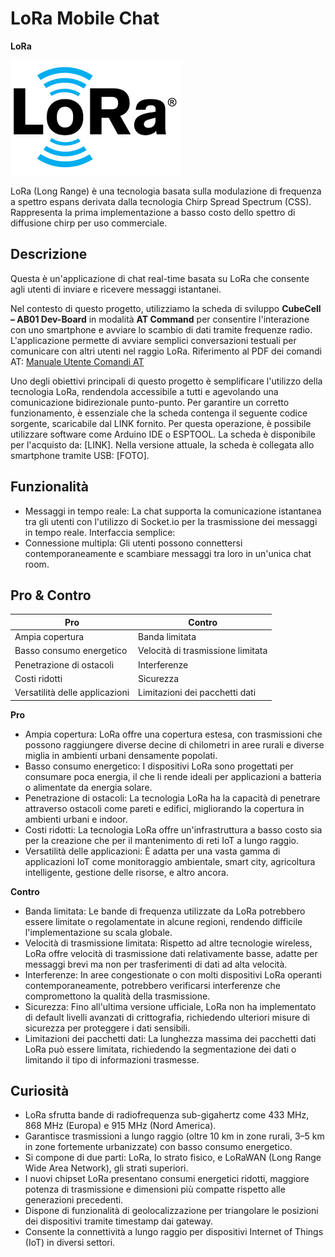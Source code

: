 # LoRa Mobile Chat

**LoRa**

![Logo](logo.png) 

LoRa (Long Range) è una tecnologia basata sulla modulazione di frequenza a spettro espans derivata dalla tecnologia Chirp Spread Spectrum (CSS). Rappresenta la prima implementazione a basso costo dello spettro di diffusione chirp per uso commerciale.

## **Descrizione**
Questa è un'applicazione di chat real-time basata su LoRa che consente agli utenti di inviare e ricevere messaggi istantanei.

Nel contesto di questo progetto, utilizziamo la scheda di sviluppo **CubeCell – AB01 Dev-Board** in modalità **AT Command** per consentire l'interazione con uno smartphone e avviare lo scambio di dati tramite frequenze radio. L'applicazione permette di avviare semplici conversazioni testuali per comunicare con altri utenti nel raggio LoRa.
Riferimento al PDF dei comandi AT: [Manuale Utente Comandi AT](https://resource.heltec.cn/download/CubeCell/AT_Command_list/CubeCell_Series_AT_Command_User_Manual_V0.4.pdf)

Uno degli obiettivi principali di questo progetto è semplificare l'utilizzo della tecnologia LoRa, rendendola accessibile a tutti e agevolando una comunicazione bidirezionale punto-punto. Per garantire un corretto funzionamento, è essenziale che la scheda contenga il seguente codice sorgente, scaricabile dal LINK fornito. Per questa operazione, è possibile utilizzare software come Arduino IDE o ESPTOOL.
La scheda è disponibile per l'acquisto da: [LINK].
Nella versione attuale, la scheda è collegata allo smartphone tramite USB: [FOTO].

## **Funzionalità**
- Messaggi in tempo reale: La chat supporta la comunicazione istantanea tra gli utenti con l'utilizzo di Socket.io per la trasmissione dei messaggi in tempo reale.
Interfaccia semplice:
- Connessione multipla: Gli utenti possono connettersi contemporaneamente e scambiare messaggi tra loro in un'unica chat room.

## **Pro & Contro**
| **Pro**                                       | **Contro**                                              |
|-----------------------------------------------|----------------------------------------------------------|
| Ampia copertura                               | Banda limitata                                           |
| Basso consumo energetico                       | Velocità di trasmissione limitata                         |
| Penetrazione di ostacoli                       | Interferenze                                             |
| Costi ridotti                                  | Sicurezza                                                |
| Versatilità delle applicazioni                 | Limitazioni dei pacchetti dati                            |

**Pro**
- Ampia copertura: LoRa offre una copertura estesa, con trasmissioni che possono raggiungere diverse decine di chilometri in aree rurali e diverse miglia in ambienti urbani densamente popolati.
- Basso consumo energetico: I dispositivi LoRa sono progettati per consumare poca energia, il che li rende ideali per applicazioni a batteria o alimentate da energia solare.
- Penetrazione di ostacoli: La tecnologia LoRa ha la capacità di penetrare attraverso ostacoli come pareti e edifici, migliorando la copertura in ambienti urbani e indoor.
- Costi ridotti: La tecnologia LoRa offre un'infrastruttura a basso costo sia per la creazione che per il mantenimento di reti IoT a lungo raggio.
- Versatilità delle applicazioni: È adatta per una vasta gamma di applicazioni IoT come monitoraggio ambientale, smart city, agricoltura intelligente, gestione delle risorse, e altro ancora.

**Contro**
- Banda limitata: Le bande di frequenza utilizzate da LoRa potrebbero essere limitate o regolamentate in alcune regioni, rendendo difficile l'implementazione su scala globale.
- Velocità di trasmissione limitata: Rispetto ad altre tecnologie wireless, LoRa offre velocità di trasmissione dati relativamente basse, adatte per messaggi brevi ma non per trasferimenti di dati ad alta velocità.
- Interferenze: In aree congestionate o con molti dispositivi LoRa operanti contemporaneamente, potrebbero verificarsi interferenze che compromettono la qualità della trasmissione.
- Sicurezza: Fino all'ultima versione ufficiale, LoRa non ha implementato di default livelli avanzati di crittografia, richiedendo ulteriori misure di sicurezza per proteggere i dati sensibili.
- Limitazioni dei pacchetti dati: La lunghezza massima dei pacchetti dati LoRa può essere limitata, richiedendo la segmentazione dei dati o limitando il tipo di informazioni trasmesse.

## **Curiosità**
- LoRa sfrutta bande di radiofrequenza sub-gigahertz come 433 MHz, 868 MHz (Europa) e 915 MHz (Nord America).
- Garantisce trasmissioni a lungo raggio (oltre 10 km in zone rurali, 3–5 km in zone fortemente urbanizzate) con basso consumo energetico.
- Si compone di due parti: LoRa, lo strato fisico, e LoRaWAN (Long Range Wide Area Network), gli strati superiori.
- I nuovi chipset LoRa presentano consumi energetici ridotti, maggiore potenza di trasmissione e dimensioni più compatte rispetto alle generazioni precedenti.
- Dispone di funzionalità di geolocalizzazione per triangolare le posizioni dei dispositivi tramite timestamp dai gateway.
- Consente la connettività a lungo raggio per dispositivi Internet of Things (IoT) in diversi settori.
